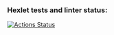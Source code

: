 ### Hexlet tests and linter status:
[![Actions Status](https://github.com/SmwOverRainbow/frontend-project-12/workflows/hexlet-check/badge.svg)](https://github.com/SmwOverRainbow/frontend-project-12/actions)